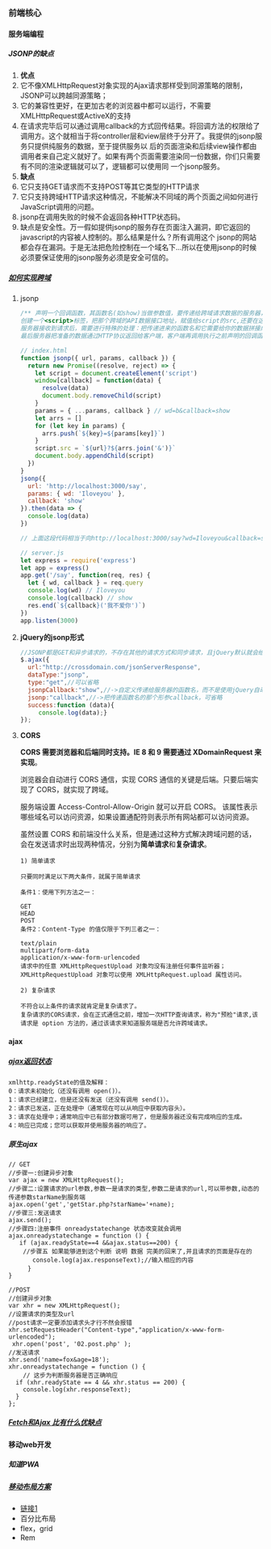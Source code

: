 ### 前端核心

#### 服务端编程

##### JSONP的缺点

1.    **优点** 
   1. 它不像XMLHttpRequest对象实现的Ajax请求那样受到同源策略的限制，JSONP可以跨越同源策略；
   2. 它的兼容性更好，在更加古老的浏览器中都可以运行，不需要XMLHttpRequest或ActiveX的支持
   3. 在请求完毕后可以通过调用callback的方式回传结果。将回调方法的权限给了调用方。这个就相当于将controller层和view层终于分开了。我提供的jsonp服务只提供纯服务的数据，至于提供服务以 后的页面渲染和后续view操作都由调用者来自己定义就好了。如果有两个页面需要渲染同一份数据，你们只需要有不同的渲染逻辑就可以了，逻辑都可以使用同 一个jsonp服务。
2.   **缺点**  
   1. 它只支持GET请求而不支持POST等其它类型的HTTP请求
   2. 它只支持跨域HTTP请求这种情况，不能解决不同域的两个页面之间如何进行JavaScript调用的问题。
   3.  jsonp在调用失败的时候不会返回各种HTTP状态码。
   4. 缺点是安全性。万一假如提供jsonp的服务存在页面注入漏洞，即它返回的javascript的内容被人控制的。那么结果是什么？所有调用这个 jsonp的网站都会存在漏洞。于是无法把危险控制在一个域名下…所以在使用jsonp的时候必须要保证使用的jsonp服务必须是安全可信的。

##### [如何实现跨域](https://www.cnblogs.com/fundebug/p/10329202.html)

1. jsonp

   ```javascript
   /** 声明一个回调函数，其函数名(如show)当做参数值，要传递给跨域请求数据的服务器，函数形参为要获取目标数据(服务器返回的data)。
   创建一个<script>标签，把那个跨域的API数据接口地址，赋值给script的src,还要在这个地址中向服务器传递该函数名（可以通过问号传参:?callback=show）。
   服务器接收到请求后，需要进行特殊的处理：把传递进来的函数名和它需要给你的数据拼接成一个字符串,例如：传递进去的函数名是show，它准备好的数据是show('我不爱你')。
   最后服务器把准备的数据通过HTTP协议返回给客户端，客户端再调用执行之前声明的回调函数（show），对返回的数据进行操作。**/
   
   // index.html
   function jsonp({ url, params, callback }) {
     return new Promise((resolve, reject) => {
       let script = document.createElement('script')
       window[callback] = function(data) {
         resolve(data)
         document.body.removeChild(script)
       }
       params = { ...params, callback } // wd=b&callback=show
       let arrs = []
       for (let key in params) {
         arrs.push(`${key}=${params[key]}`)
       }
       script.src = `${url}?${arrs.join('&')}`
       document.body.appendChild(script)
     })
   }
   jsonp({
     url: 'http://localhost:3000/say',
     params: { wd: 'Iloveyou' },
     callback: 'show'
   }).then(data => {
     console.log(data)
   })
   
   // 上面这段代码相当于向http://localhost:3000/say?wd=Iloveyou&callback=show这个地址请求数据，然后后台返回show('我不爱你')，最后会运行show()这个函数，打印出'我不爱你'
   
   // server.js
   let express = require('express')
   let app = express()
   app.get('/say', function(req, res) {
     let { wd, callback } = req.query
     console.log(wd) // Iloveyou
     console.log(callback) // show
     res.end(`${callback}('我不爱你')`)
   })
   app.listen(3000)
   ```

2. **jQuery的jsonp形式**

   ```javascript
   //JSONP都是GET和异步请求的，不存在其他的请求方式和同步请求，且jQuery默认就会给JSONP的请求清除缓存。
   $.ajax({
     url:"http://crossdomain.com/jsonServerResponse",
     dataType:"jsonp",
     type:"get",//可以省略
     jsonpCallback:"show",//->自定义传递给服务器的函数名，而不是使用jQuery自动生成的，可省略
     jsonp:"callback",//->把传递函数名的那个形参callback，可省略
     success:function (data){
     	console.log(data);}
   });
   ```

3. **CORS**

   **CORS 需要浏览器和后端同时支持。IE 8 和 9 需要通过 XDomainRequest 来实现**。

   浏览器会自动进行 CORS 通信，实现 CORS 通信的关键是后端。只要后端实现了 CORS，就实现了跨域。

   服务端设置 Access-Control-Allow-Origin 就可以开启 CORS。 该属性表示哪些域名可以访问资源，如果设置通配符则表示所有网站都可以访问资源。

   虽然设置 CORS 和前端没什么关系，但是通过这种方式解决跨域问题的话，会在发送请求时出现两种情况，分别为**简单请求**和**复杂请求**。

   ```
   1) 简单请求
   
   只要同时满足以下两大条件，就属于简单请求
   
   条件1：使用下列方法之一：
   
   GET
   HEAD
   POST
   条件2：Content-Type 的值仅限于下列三者之一：
   
   text/plain
   multipart/form-data
   application/x-www-form-urlencoded
   请求中的任意 XMLHttpRequestUpload 对象均没有注册任何事件监听器； XMLHttpRequestUpload 对象可以使用 XMLHttpRequest.upload 属性访问。
   
   2) 复杂请求
   
   不符合以上条件的请求就肯定是复杂请求了。
   复杂请求的CORS请求，会在正式通信之前，增加一次HTTP查询请求，称为"预检"请求,该请求是 option 方法的，通过该请求来知道服务端是否允许跨域请求。
   ```

#### ajax

##### [ajax返回状态](https://blog.csdn.net/qq_29627497/article/details/82027376?utm_medium=distribute.pc_relevant.none-task-blog-2%7Edefault%7EBlogCommendFromMachineLearnPai2%7Edefault-1.control&dist_request_id=&depth_1-utm_source=distribute.pc_relevant.none-task-blog-2%7Edefault%7EBlogCommendFromMachineLearnPai2%7Edefault-1.control)

```
xmlhttp.readyState的值及解释：
0：请求未初始化（还没有调用 open()）。
1：请求已经建立，但是还没有发送（还没有调用 send()）。
2：请求已发送，正在处理中（通常现在可以从响应中获取内容头）。
3：请求在处理中；通常响应中已有部分数据可用了，但是服务器还没有完成响应的生成。
4：响应已完成；您可以获取并使用服务器的响应了。
```

##### 原生ajax

```
// GET
//步骤一:创建异步对象
var ajax = new XMLHttpRequest();
//步骤二:设置请求的url参数,参数一是请求的类型,参数二是请求的url,可以带参数,动态的传递参数starName到服务端
ajax.open('get','getStar.php?starName='+name);
//步骤三:发送请求
ajax.send();
//步骤四:注册事件 onreadystatechange 状态改变就会调用
ajax.onreadystatechange = function () {
   if (ajax.readyState==4 &&ajax.status==200) {
    //步骤五 如果能够进到这个判断 说明 数据 完美的回来了,并且请求的页面是存在的
　　　　console.log(ajax.responseText);//输入相应的内容
  　　}
}

//POST
//创建异步对象  
var xhr = new XMLHttpRequest();
//设置请求的类型及url
//post请求一定要添加请求头才行不然会报错
xhr.setRequestHeader("Content-type","application/x-www-form-urlencoded");
 xhr.open('post', '02.post.php' );
//发送请求
xhr.send('name=fox&age=18');
xhr.onreadystatechange = function () {
    // 这步为判断服务器是否正确响应
  if (xhr.readyState == 4 && xhr.status == 200) {
    console.log(xhr.responseText);
  } 
};
```

##### [Fetch和Ajax 比有什么优缺点](http://caibaojian.com/fetch-ajax.html)



#### 移动web开发

##### 知道PWA

[1]: https://segmentfault.com/a/1190000012353473	"pwa"
[2]: https://www.cnblogs.com/pqjwyn/p/9016901.html	"pwa"

##### [移动布局方案](https://zhuanlan.zhihu.com/p/48652245) 

- [链接1](https://zhuanlan.zhihu.com/p/114234234)
- 百分比布局
- flex，grid
- Rem 

